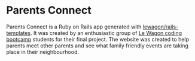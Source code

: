 # Parents Connect 

Parents Connect is a Ruby on Rails app generated with [lewagon/rails-templates](https://github.com/lewagon/rails-templates). It was created by an enthusiastic group of [Le Wagon coding bootcamp](https://www.lewagon.com) students for their final project. The website was created to help parents meet other parents and see what family friendly events are taking place in their neighbourhood.

